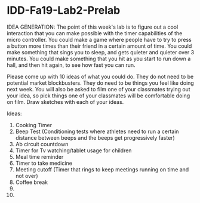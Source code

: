 # IDD-Fa19-Lab2-Prelab


IDEA GENERATION: The point of this week's lab is to figure out a cool interaction that you can make possible with the timer capabilities of the micro controller. You could make a game where people have to try to press a button more times than their friend in a certain amount of time. You could make something that sings you to sleep, and gets quieter and quieter over 3 minutes. You could make something that you hit as you start to run down a hall, and then hit again, to see how fast you can run.

Please come up with 10 ideas of what you could do. They do not need to be potential market blockbusters. They do need to be things you feel like doing next week. You will also be asked to film one of your classmates trying out your idea, so pick things one of your classmates will be comfortable doing on film. Draw sketches with each of your ideas.

Ideas:
1. Cooking Timer
2. Beep Test (Conditioning tests where athletes need to run a certain distance between beeps and the beeps get progressively faster)
3. Ab circuit countdown
4. Timer for Tv watching/tablet usage for children
5. Meal time reminder
6. Timer to take medicine
7. Meeting cutoff (Timer that rings to keep meetings running on time and not over)
8. Coffee break
9. 
10.
